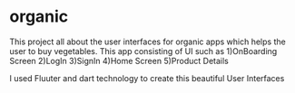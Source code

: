 # organic

This project all about the user interfaces for organic apps which helps the user to buy vegetables. This app consisting of UI such as
1)OnBoarding Screen
2)LogIn
3)SignIn
4)Home Screen
5)Product Details

I used Fluuter and dart technology to create this beautiful User Interfaces




